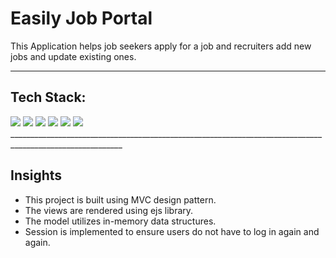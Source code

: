 <h1>Easily Job Portal</h1>

This Application helps job seekers apply for a job and recruiters add new jobs and update existing ones. 
<hr/>
<h2>Tech Stack:</h2>
<div>
 <img src= "https://img.shields.io/badge/HTML5-E34F26?style=for-the-badge&logo=html5&logoColor=white"> 
  <img src="https://img.shields.io/badge/CSS3-1572B6?style=for-the-badge&logo=css3&logoColor=white"> 
  <img src="https://img.shields.io/badge/Bootstrap-563D7C?style=for-the-badge&logo=bootstrap&logoColor=white"> 
  <img src="https://img.shields.io/badge/Node.js-43853D?style=for-the-badge&logo=node.js&logoColor=white"> 
  <img src="https://img.shields.io/badge/Express-000000.svg?style=for-the-badge&logo=Express&logoColor=yellow"/>
  <img src="https://img.shields.io/badge/EJS-B4CA65.svg?style=for-the-badge&logo=EJS&logoColor=black">
</div>
__________________________________________________________________________________________________________

<h2> Insights </h2>
<ul>
<li>This project is built using MVC design pattern. </li>
<li> The views are rendered using ejs library. </li>
<li> The model utilizes in-memory data structures.</li>
<li> Session is implemented to ensure users do not have to log in again and again.</li>

</ul>

